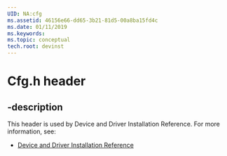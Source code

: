```yaml
---
UID: NA:cfg
ms.assetid: 46156e66-dd65-3b21-81d5-00a8ba15fd4c
ms.date: 01/11/2019
ms.keywords: 
ms.topic: conceptual
tech.root: devinst
---
```


# Cfg.h header


## -description


This header is used by Device and Driver Installation Reference. For more information, see:

- [Device and Driver Installation Reference](../_devinst/index.md)

